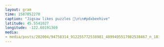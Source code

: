 ```yaml
---
layout: gram
time: 1587852270
caption: "Jigsaw likes puzzles 🤭\n\n#pdxbeehive"
latitude: 45.5541027
longitude: -122.60191369
media:
- media/posts/202004/94758314_912255772538981_4899495517982538467_n_18113155162118789.jpg
---
```

